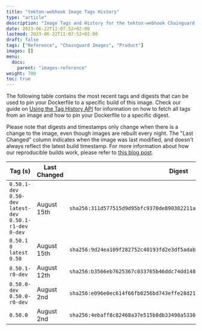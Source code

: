 ```yaml
---
title: "tekton-webhook Image Tags History"
type: "article"
description: "Image Tags and History for the tekton-webhook Chainguard Image"
date: 2023-06-22T11:07:52+02:00
lastmod: 2023-06-22T11:07:52+02:00
draft: false
tags: ["Reference", "Chainguard Images", "Product"]
images: []
menu:
  docs:
    parent: "images-reference"
weight: 700
toc: true
---
```


The following table contains the most recent tags and digests that can be used to pin your Dockerfile to a specific build of this image. Check our guide on [Using the Tag History API](/chainguard/chainguard-images/using-the-tag-history-api/) for information on how to fetch all tags from an image and how to pin your Dockerfile to a specific digest.

Please note that digests and timestamps only change when there is a change to the image, even though images are rebuilt every night. The "Last Changed" column indicates when the image was last modified, and doesn't always reflect the latest build timestamp. For more information about how our reproducible builds work, please refer to [this blog post](https://www.chainguard.dev/unchained/reproducing-chainguards-reproducible-image-builds).

| Tag (s)                                                       | Last Changed | Digest                                                                    |
|---------------------------------------------------------------|--------------|---------------------------------------------------------------------------|
|  `0.50.1-dev` `0.50-dev` `latest-dev` `0.50.1-r1-dev` `0-dev` | August 15th  | `sha256:311d577515d9d95bfc9370de890382211a7b850fc138cb9328515e2039d10d5c` |
|  `0.50.1` `0` `latest` `0.50`                                 | August 15th  | `sha256:9d24ea109f282752c40193fd2e3df5adab00f678260bf5f0bafc817649e1bbea` |
|  `0.50.1-r0-dev`                                              | August 12th  | `sha256:b3566eb7625367c033765b46ddc74dd148e664a05bfa4ff409e6feec745675bf` |
|  `0.50.0-dev` `0.50.0-r0-dev`                                 | August 2nd   | `sha256:e096e0ec614f66fb0256bd743effe28d21fa704d94cf7d4d4b8789aeef5d622c` |
|  `0.50.0`                                                     | August 2nd   | `sha256:4ebaff8c82468a37e515b8db33498a533607e8c5ef7c4e8e08600d205be3a928` |
